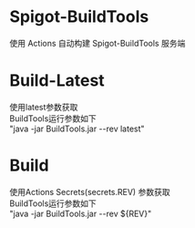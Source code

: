 # Spigot-BuildTools

使用 Actions 自动构建 Spigot-BuildTools 服务端

# Build-Latest
使用latest参数获取<br>
BuildTools运行参数如下<br>
"java -jar BuildTools.jar --rev latest"

# Build
使用Actions Secrets(secrets.REV) 参数获取<br>
BuildTools运行参数如下<br>
"java -jar BuildTools.jar --rev ${REV}"
